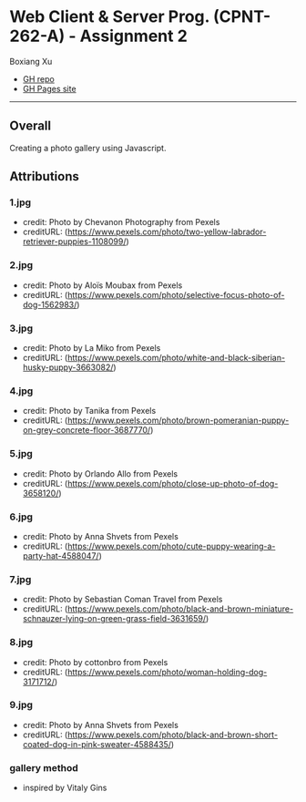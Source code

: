 # Web Client & Server Prog. (CPNT-262-A) - Assignment 2
Boxiang Xu
- [GH repo](https://github.com/Togepi-xbx/cpnt262-a2)
- [GH Pages site](https://togepi-xbx.github.io/cpnt262-a2/)

---
## Overall
Creating a photo gallery using Javascript.

## Attributions
### 1.jpg
- credit: Photo by Chevanon Photography from Pexels
- creditURL: (https://www.pexels.com/photo/two-yellow-labrador-retriever-puppies-1108099/)

### 2.jpg
- credit: Photo by Aloïs Moubax from Pexels
- creditURL: (https://www.pexels.com/photo/selective-focus-photo-of-dog-1562983/)

### 3.jpg
- credit: Photo by La Miko from Pexels
- creditURL: (https://www.pexels.com/photo/white-and-black-siberian-husky-puppy-3663082/)

### 4.jpg
- credit: Photo by Tanika from Pexels
- creditURL: (https://www.pexels.com/photo/brown-pomeranian-puppy-on-grey-concrete-floor-3687770/)

### 5.jpg
- credit: Photo by Orlando Allo from Pexels
- creditURL: (https://www.pexels.com/photo/close-up-photo-of-dog-3658120/)

### 6.jpg
- credit: Photo by Anna Shvets from Pexels
- creditURL: (https://www.pexels.com/photo/cute-puppy-wearing-a-party-hat-4588047/)

### 7.jpg
- credit: Photo by Sebastian Coman Travel from Pexels
- creditURL: (https://www.pexels.com/photo/black-and-brown-miniature-schnauzer-lying-on-green-grass-field-3631659/)

### 8.jpg
- credit: Photo by cottonbro from Pexels
- creditURL: (https://www.pexels.com/photo/woman-holding-dog-3171712/)

### 9.jpg
- credit: Photo by Anna Shvets from Pexels
- creditURL: (https://www.pexels.com/photo/black-and-brown-short-coated-dog-in-pink-sweater-4588435/)

### gallery method
- inspired by Vitaly Gins

